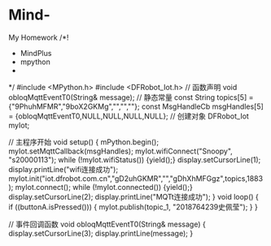 # Mind-
My Homework
/*!
 * MindPlus
 * mpython
 *
 */
#include <MPython.h>
#include <DFRobot_Iot.h>
// 函数声明
void obloqMqttEventT0(String& message);
// 静态常量
const String topics[5] = {"9PhuhMFMR","9boX2GKMg","","",""};
const MsgHandleCb msgHandles[5] = {obloqMqttEventT0,NULL,NULL,NULL,NULL};
// 创建对象
DFRobot_Iot myIot;


// 主程序开始
void setup() {
	mPython.begin();
	myIot.setMqttCallback(msgHandles);
	myIot.wifiConnect("Snoopy", "s20000113");
	while (!myIot.wifiStatus()) {yield();}
	display.setCursorLine(1);
	display.printLine("wifi连接成功");
	myIot.init("iot.dfrobot.com.cn","gD2uhGKMR","","gDhXhMFGgz",topics,1883);
	myIot.connect();
	while (!myIot.connected()) {yield();}
	display.setCursorLine(2);
	display.printLine("MQTt连接成功");
}
void loop() {
	if ((buttonA.isPressed())) {
		myIot.publish(topic_1, "2018764239史佩莹");
	}
}


// 事件回调函数
void obloqMqttEventT0(String& message) {
	display.setCursorLine(3);
	display.printLine(message);
}
